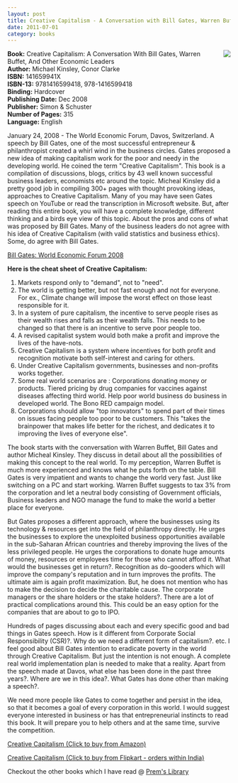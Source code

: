 ```yaml
---
layout: post
title: Creative Capitalism - A Conversation with Bill Gates, Warren Buffet, and Other Economic Leaders
date: 2011-07-01
category: books
---
```


<img style="clear: right; float: right; margin-bottom: 1em; margin-left: 1em;" 
src="{{site.img-url}}/creative-capitalism-michael-kinsley.jpg"/>   

**Book:** Creative Capitalism: A Conversation With Bill Gates, Warren Buffet, And Other Economic Leaders  
**Author:** Michael Kinsley, Conor Clarke  
**ISBN:** 141659941X  
**ISBN-13:** 9781416599418, 978-1416599418  
**Binding:** Hardcover  
**Publishing Date:** Dec 2008  
**Publisher:** Simon & Schuster  
**Number of Pages:** 315  
**Language:** English  
  
January 24, 2008 - The World Economic Forum, Davos, Switzerland. A speech by Bill Gates, one of the most successful entrepreneur & philanthropist created a whirl wind in the business circles. Gates proposed a new idea of making capitalism work for the poor and needy in the developing world. He coined the term "Creative Capitalism". This book is a compilation of discussions, blogs, critics by 43 well known successful business leaders, economists etc around the topic. Micheal Kinsley did a pretty good job in compiling 300+ pages with thought provoking ideas, approaches to Creative Capitalism. Many of you may have seen Gates speech on YouTube or read the transcription in Microsoft website. But, after reading this entire book, you will have a complete knowledge, different thinking and a birds eye view of this topic. About the pros and cons of what was proposed by Bill Gates. Many of the business leaders do not agree with his idea of Creative Capitalism (with valid statistics and business ethics). Some, do agree with Bill Gates.  
  
[Bill Gates: World Economic Forum 2008](http://www.microsoft.com/presspass/exec/billg/speeches/2008/01-24wefdavos.mspx)  
  
**Here is the cheat sheet of Creative Capitalism:**  

1. Markets respond only to "demand", not to "need".  
2. The world is getting better, but not fast enough and not for everyone. For ex., Climate change will impose the worst effect on those least responsible for it.  
3. In a system of pure capitalism, the incentive to serve people rises as their wealth rises and falls as their wealth falls. This needs to be changed so that there is an incentive to serve poor people too.  
4. A revised capitalist system would both make a profit and improve the lives of the have-nots.  
5. Creative Capitalism is a system where incentives for both profit and recognition motivate both self-interest and caring for others.  
6. Under Creative Capitalism governments, businesses and non-profits works together.  
7. Some real world scenarios are : Corporations donating money or products. Tiered pricing by drug companies for vaccines against diseases affecting third world. Help poor world business do business in developed world. The Bono RED campaign model.  
8. Corporations should allow "top innovators" to spend part of their times on issues facing people too poor to be customers. This "takes the brainpower that makes life better for the richest, and dedicates it to improving the lives of everyone else".  
  
The book starts with the conversation with Warren Buffet, Bill Gates and author Micheal Kinsley. They discuss in detail about all the possibilities of making this concept to the real world. To my perception, Warren Buffet is much more experienced and knows what he puts forth on the table. Bill Gates is very impatient and wants to change the world very fast. Just like switching on a PC and start working. Warren Buffet suggests to tax 3% from the corporation and let a neutral body consisting of Government officials, Business leaders and NGO manage the fund to make the world a better place for everyone.  
  
But Gates proposes a different approach, where the businesses using its technology & resources get into the field of philanthropy directly. He urges the businesses to explore the unexploited business opportunities available in the sub-Saharan African countries and thereby improving the lives of the less privileged people. He urges the corporations to donate huge amounts of money, resources or employees time for those who cannot afford it. What would the businesses get in return?. Recognition as do-gooders which will improve the company's reputation and in turn improves the profits. The ultimate aim is again profit maximization. But, he does not mention who has to make the decision to decide the charitable cause. The corporate managers or the share holders or the stake holders?. There are a lot of practical complications around this. This could be an easy option for the companies that are about to go to IPO.  
  
Hundreds of pages discussing about each and every specific good and bad things in Gates speech. How is it different from Corporate Social Responsibility (CSR)?. Why do we need a different form of capitalism?. etc. I feel good about Bill Gates intention to eradicate poverty in the world through Creative Capitalism. But just the intention is not enough. A complete real world implementation plan is needed to make that a reality. Apart from the speech made at Davos, what else has been done in the past three years?. Where are we in this idea?. What Gates has done other than making a speech?.  
  
We need more people like Gates to come together and persist in the idea, so that it becomes a goal of every corporation in this world. I would suggest everyone interested in business or has that entrepreneurial instincts to read this book. It will prepare you to help others and at the same time, survive the competition.  
  
[Creative Capitalism (Click to buy from Amazon)](http://www.amazon.com/gp/product/1416599428/ref=as_li_qf_sp_asin_il_tl?ie=UTF8&tag=booiverea-20&linkCode=as2&camp=1789&creative=9325&creativeASIN=1416599428)  
  
[Creative Capitalism (Click to buy from Flipkart - orders within India)](http://www.flipkart.com/books/141659941x?affid=INPremkblo)  

Checkout the other books which I have read @ [Prem's Library]({{site.url}}/category/books/)  

